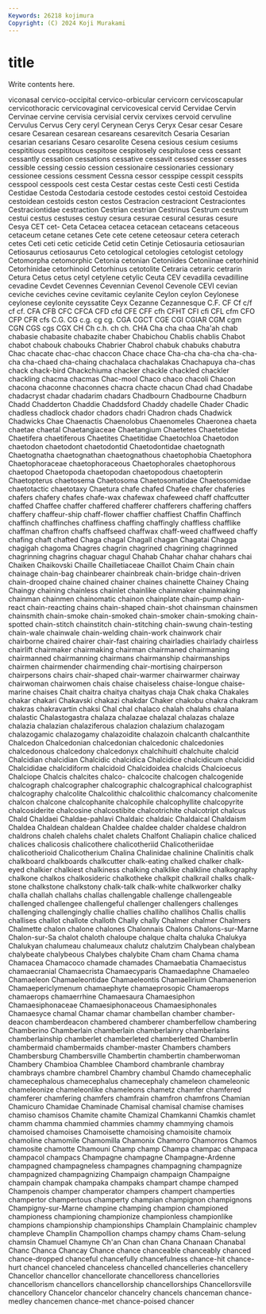 ```yaml
---
Keywords: 26218 kojimura
Copyright: (C) 2024 Koji Murakami
---
```


# title

Write contents here.



viconasal cervico-occipital cervico-orbicular cervicorn cervicoscapular cervicothoracic cervicovaginal cervicovesical cervid
Cervidae Cervin Cervinae cervine cervisia cervisial cervix cervixes cervoid cervuline
Cervulus Cervus Cery ceryl Cerynean Cerys Ceryx Cesar cesar Cesare
cesare Cesarean cesarean cesareans cesarevitch Cesaria Cesarian cesarian cesarians Cesaro
cesarolite Cesena cesious cesium cesiums cespititious cespititous cespitose cespitosely cespitulose
cess cessant cessantly cessation cessations cessative cessavit cessed cesser cesses
cessible cessing cessio cession cessionaire cessionaries cessionary cessionee cessions cessment
Cessna cessor cesspipe cesspit cesspits cesspool cesspools cest cesta Cestar
cestas ceste Cesti cesti Cestida Cestidae Cestoda Cestodaria cestode cestodes
cestoi cestoid Cestoidea cestoidean cestoids ceston cestos Cestracion cestraciont Cestraciontes
Cestraciontidae cestraction Cestrian cestrian Cestrinus Cestrum cestrum cestui cestus cestuses
cestuy cesura cesurae cesural cesuras cesure Cesya CET cet- Ceta
Cetacea cetacea cetacean cetaceans cetaceous cetaceum cetane cetanes Cete cete
cetene ceteosaur cetera ceterach cetes Ceti ceti cetic ceticide Cetid
cetin Cetinje Cetiosauria cetiosaurian Cetiosaurus cetiosaurus Ceto cetological cetologies cetologist
cetology Cetomorpha cetomorphic Cetonia cetonian Cetoniides Cetoniinae cetorhinid Cetorhinidae cetorhinoid
Cetorhinus cetotolite Cetraria cetraric cetrarin Cetura Cetus cetus cetyl cetylene
cetylic Ceuta CEV cevadilla cevadilline cevadine Cevdet Cevennes Cevennian Cevenol
Cevenole CEVI cevian ceviche ceviches cevine cevitamic ceylanite Ceylon ceylon
Ceylonese ceylonese ceylonite ceyssatite Ceyx Cezanne Cezannesque C.F. CF Cf
c/f cf cf. CFA CFB CFC CFCA CFD cfd CFE
CFF cfh CFHT CFI cfi CFL cfm CFO CFP CFR
cfs C.G. CG c.g. cg cg. CGA CGCT CGE CGI
CGIAR CGM cgm CGN CGS cgs CGX CH Ch c.h.
ch ch. CHA Cha cha chaa Cha'ah chab chabasie chabasite
chabazite chaber Chabichou Chablis chablis Chabot chabot chabouk chabouks Chabrier
Chabrol chabuk chabuks chabutra Chac chacate chac-chac chaccon Chace chace
Cha-cha cha-cha cha-cha-cha cha-chaed cha-chaing chachalaca chachalakas Chachapuya cha-chas chack
chack-bird Chackchiuma chacker chackle chackled chackler chackling chacma chacmas Chac-mool
Chaco chaco chacoli Chacon chacona chaconne chaconnes chacra chacte chacun
Chad chad Chadabe chadacryst chadar chadarim chadars Chadbourn Chadbourne Chadburn
Chadd Chadderton Chaddie Chaddsford Chaddy chadelle Chader Chadic chadless chadlock
chador chadors chadri Chadron chads Chadwick Chadwicks Chae Chaenactis Chaenolobus
Chaenomeles Chaeronea chaeta chaetae chaetal Chaetangiaceae Chaetangium Chaetetes Chaetetidae Chaetifera
chaetiferous Chaetites Chaetitidae Chaetochloa Chaetodon chaetodon chaetodont chaetodontid Chaetodontidae chaetognath
Chaetognatha chaetognathan chaetognathous chaetophobia Chaetophora Chaetophoraceae chaetophoraceous Chaetophorales chaetophorous chaetopod
Chaetopoda chaetopodan chaetopodous chaetopterin Chaetopterus chaetosema Chaetosoma Chaetosomatidae Chaetosomidae chaetotactic
chaetotaxy Chaetura chafe chafed Chafee chafer chaferies chafers chafery chafes
chafe-wax chafewax chafeweed chaff chaffcutter chaffed Chaffee chaffer chaffered chafferer
chafferers chaffering chaffers chaffery chaffeur-ship chaff-flower chaffier chaffiest Chaffin Chaffinch
chaffinch chaffinches chaffiness chaffing chaffingly chaffless chafflike chaffman chaffron chaffs
chaffseed chaffwax chaff-weed chaffweed chaffy chafing chaft chafted Chaga chagal
Chagall chagan Chagatai Chagga chagigah chagoma Chagres chagrin chagrined chagrining
chagrinned chagrinning chagrins chaguar chagul Chahab Chahar chahar chahars chai
Chaiken Chaikovski Chaille Chailletiaceae Chaillot Chaim Chain chain chainage chain-bag
chainbearer chainbreak chain-bridge chain-driven chain-drooped chaine chained chainer chaines chainette
Chainey Chaing Chaingy chaining chainless chainlet chainlike chainmaker chainmaking chainman
chainmen chainomatic chainon chainplate chain-pump chain-react chain-reacting chains chain-shaped chain-shot
chainsman chainsmen chainsmith chain-smoke chain-smoked chain-smoker chain-smoking chain-spotted chain-stitch chainstitch
chain-stitching chain-swung chain-testing chain-wale chainwale chain-welding chain-work chainwork chair chairborne
chaired chairer chair-fast chairing chairladies chairlady chairless chairlift chairmaker chairmaking
chairman chairmaned chairmaning chairmanned chairmanning chairmans chairmanship chairmanships chairmen chairmender
chairmending chair-mortising chairperson chairpersons chairs chair-shaped chair-warmer chairwarmer chairway chairwoman
chairwomen chais chaise chaiseless chaise-longue chaise-marine chaises Chait chaitra chaitya
chaityas chaja Chak chaka Chakales chakar chakari Chakavski chakazi chakdar
Chaker chakobu chakra chakram chakras chakravartin chaksi Chal chal chalaco
chalah chalahs chalana chalastic Chalastogastra chalaza chalazae chalazal chalazas chalaze
chalazia chalazian chalaziferous chalazion chalazium chalazogam chalazogamic chalazogamy chalazoidite chalazoin
chalcanth chalcanthite Chalcedon Chalcedonian chalcedonian chalcedonic chalcedonies chalcedonous chalcedony chalcedonyx
chalchihuitl chalchuite chalcid Chalcidian chalcidian Chalcidic chalcidica Chalcidice chalcidicum chalcidid
Chalcididae chalcidiform chalcidoid Chalcidoidea chalcids Chalcioecus Chalciope Chalcis chalcites chalco-
chalcocite chalcogen chalcogenide chalcograph chalcographer chalcographic chalcographical chalcographist chalcography chalcolite
Chalcolithic chalcolithic chalcomancy chalcomenite chalcon chalcone chalcophanite chalcophile chalcophyllite chalcopyrite
chalcosiderite chalcosine chalcostibite chalcotrichite chalcotript chalcus Chald Chaldaei Chaldae-pahlavi Chaldaic
chaldaic Chaldaical Chaldaism Chaldea Chaldean chaldean Chaldee chaldee chalder chaldese
chaldron chaldrons chaleh chalehs chalet chalets Chalfont Chaliapin chalice chaliced
chalices chalicosis chalicothere chalicotheriid Chalicotheriidae chalicotherioid Chalicotherium Chalina Chalinidae chalinine
Chalinitis chalk chalkboard chalkboards chalkcutter chalk-eating chalked chalker chalk-eyed chalkier
chalkiest chalkiness chalking chalklike chalkline chalkography chalkone chalkos chalkosideric chalkotheke
chalkpit chalkrail chalks chalk-stone chalkstone chalkstony chalk-talk chalk-white chalkworker chalky
challa challah challahs challas challengable challenge challengeable challenged challengee challengeful
challenger challengers challenges challenging challengingly challie challies challiho challihos Challis
challis challises challot challote challoth Chally chally Chalmer chalmer Chalmers
Chalmette chalon chalone chalones Chalonnais Chalons Chalons-sur-Marne Chalon-sur-Sa chalot chaloth
chaloupe chalque chalta chaluka Chalukya Chalukyan chalumeau chalumeaux chalutz chalutzim
Chalybean chalybean chalybeate chalybeous Chalybes chalybite Cham cham Chama chama
Chamacea Chamacoco chamade chamades Chamaebatia Chamaecistus chamaecranial Chamaecrista Chamaecyparis Chamaedaphne
Chamaeleo Chamaeleon Chamaeleontidae Chamaeleontis Chamaelirium Chamaenerion Chamaepericlymenum chamaephyte chamaeprosopic Chamaerops
chamaerops chamaerrhine Chamaesaura Chamaesiphon Chamaesiphonaceae Chamaesiphonaceous Chamaesiphonales Chamaesyce chamal Chamar
chamar chambellan chamber chamber-deacon chamberdeacon chambered chamberer chamberfellow chambering Chamberino
Chamberlain chamberlain chamberlainry chamberlains chamberlainship chamberlet chamberleted chamberletted Chamberlin chambermaid
chambermaids chamber-master Chambers chambers Chambersburg Chambersville Chambertin chambertin chamberwoman Chambery
Chambioa Chamblee Chambord chambranle chambray chambrays chambre chambrel Chambry chambul
Chamdo chamecephalic chamecephalous chamecephalus chamecephaly chameleon chameleonic chameleonize chameleonlike chameleons
chametz chamfer chamfered chamferer chamfering chamfers chamfrain chamfron chamfrons Chamian
Chamicuro Chamidae Chaminade Chamisal chamisal chamise chamises chamiso chamisos Chamite
chamite Chamizal Chamkanni Chamkis chamlet chamm chamma chammied chammies chammy
chammying chamois chamoised chamoises Chamoisette chamoising chamoisite chamoix chamoline chamomile
Chamomilla Chamonix Chamorro Chamorros Chamos chamosite chamotte Chamouni Champ champ
Champa champac champaca champacol champacs Champagne champagne Champagne-Ardenne champagned champagneless
champagnes champagning champagnize champagnized champagnizing Champaign champaign Champaigne champain champak
champaka champaks champart champe champed Champenois champer champerator champers champert
champerties champertor champertous champerty champian champignon champignons Champigny-sur-Marne champine champing
champion championed championess championing championize championless championlike champions championship championships
Champlain Champlainic champlev champleve Champlin Champollion champs champy chams Cham-selung
chamsin Chamuel Chamyne Ch'an Chan chan Chana Chanaan Chanabal Chanc
Chanca Chancay Chance chance chanceable chanceably chanced chance-dropped chanceful chancefully
chancefulness chance-hit chance-hurt chancel chanceled chanceless chancelled chancelleries chancellery Chancellor
chancellor chancellorate chancelloress chancellories chancellorism chancellors chancellorship chancellorships Chancellorsville chancellory
Chancelor chancelor chancelry chancels chanceman chance-medley chancemen chance-met chance-poised chancer
